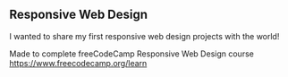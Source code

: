 ## Responsive Web Design
I wanted to share my first responsive web design projects with the world! 

Made to complete freeCodeCamp Responsive Web Design course
https://www.freecodecamp.org/learn
